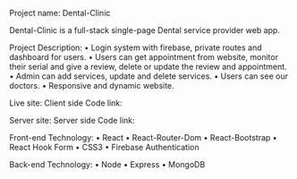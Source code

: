 Project name: Dental-Clinic

Dental-Clinic is a full-stack single-page Dental service provider web app.

Project Description:
• Login system with firebase, private routes and dashboard for users.
• Users can get appointment from website, monitor their serial and give a review, delete or update the review and appointment.
• Admin can add services, update and delete services.
• Users can see our doctors.
• Responsive and dynamic website.


Live site: 
Client side Code link: 

Server site: 
Server side Code link: 


Front-end Technology:
• React
• React-Router-Dom
• React-Bootstrap
• React Hook Form
• CSS3
• Firebase Authentication

Back-end Technology:
• Node
• Express
• MongoDB
